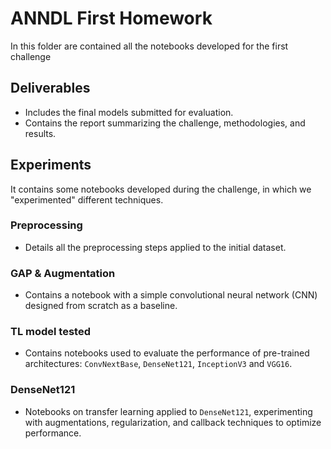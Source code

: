 # ANNDL First Homework
In this folder are contained all the notebooks developed for the first challenge

## Deliverables
- Includes the final models submitted for evaluation.
- Contains the report summarizing the challenge, methodologies, and results.
## Experiments
It contains some notebooks developed during the challenge, in which we "experimented" different techniques.
### Preprocessing
- Details all the preprocessing steps applied to the initial dataset.
### GAP & Augmentation
- Contains a notebook with a simple convolutional neural network (CNN) designed from scratch as a baseline.
### TL model tested
- Contains notebooks used to evaluate the performance of pre-trained architectures: `ConvNextBase`, `DenseNet121`, `InceptionV3` and `VGG16`.
### DenseNet121
- Notebooks on transfer learning applied to `DenseNet121`, experimenting with augmentations, regularization, and callback techniques to optimize performance.
